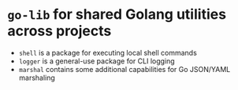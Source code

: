 # `go-lib` for shared Golang utilities across projects

* `shell` is a package for executing local shell commands
* `logger` is a general-use package for CLI logging
* `marshal` contains some additional capabilities for Go JSON/YAML marshaling
